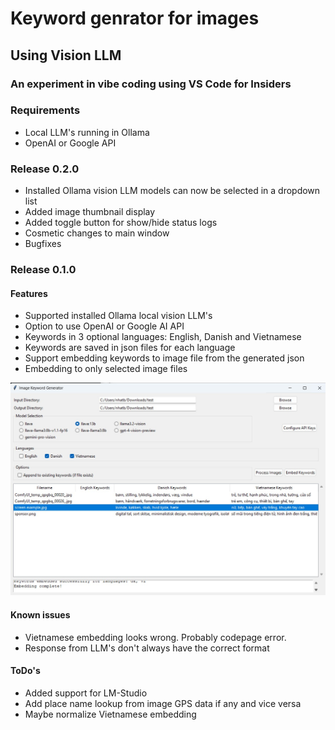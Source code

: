 # Keyword genrator for images
## Using Vision LLM
### An experiment in vibe coding using VS Code for Insiders

### Requirements

- Local LLM's running in Ollama
- OpenAI or Google API

### Release 0.2.0

- Installed Ollama vision LLM models can now be selected in a dropdown list
- Added image thumbnail display
- Added toggle button for show/hide status logs
- Cosmetic changes to main window
- Bugfixes

### Release 0.1.0

#### Features

- Supported installed Ollama local vision LLM's
- Option to use OpenAI or Google AI API
- Keywords in 3 optional languages: English, Danish and Vietnamese
- Keywords are saved in json files for each language
- Support embedding keywords to image file from the generated json
- Embedding to only selected image files

![Screenshot](images/Screenshot.jpg?raw=true)

#### Known issues

- Vietnamese embedding looks wrong. Probably codepage error.
- Response from LLM's don't always have the correct format 

#### ToDo's

- Added support for LM-Studio
- Add place name lookup from image GPS data if any and vice versa
- Maybe normalize Vietnamese embedding 
